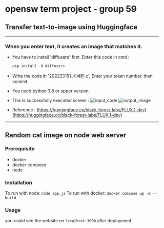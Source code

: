 # opensw term project - group 59

## Transfer text-to-image using Huggingface
---
### When you enter text, it creates an image that matches it.
- You have to install 'diffusers' first.
  Enter this code in cmd :
  ```c
  pip install -U diffusers
- Write the code in '202233151_차예린.c', Enter your token number, then commit.
- You need python 3.8 or upper version.
- This is successfully executed screen : ![input_code](https://github.com/user-attachments/assets/1cf1ec6e-4061-4501-a51f-41aadd5af0f9)
![output_image](https://github.com/user-attachments/assets/719ef260-8ada-4f42-babc-29551df5914a)


- Reference : [https://huggingface.co/black-forest-labs/FLUX.1-dev](https://huggingface.co/black-forest-labs/FLUX.1-dev)
---

## Random cat image on node web server

### Prerequisite
- docker
- docker compose
- node

### Installation
To run with node: `node app.js`
To run with docker: `docker compose up -d --build`

### Usage
you could see the website on `localhost:3000` after deployment
